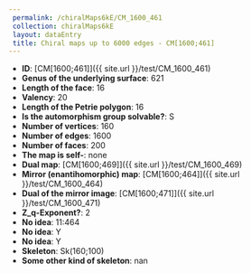```yaml
--- 
 permalink: /chiralMaps6kE/CM_1600_461 
 collection: chiralMaps6kE
 layout: dataEntry
 title: Chiral maps up to 6000 edges - CM[1600;461]
---
```


- **ID**: [CM[1600;461]]({{ site.url }}/test/CM_1600_461)
- **Genus of the underlying surface**: 621
- **Length of the face**: 16
- **Valency**: 20
- **Length of the Petrie polygon**: 16
- **Is the automorphism group solvable?**: S
- **Number of vertices**: 160
- **Number of edges**: 1600
- **Number of faces**: 200
- **The map is self-**: none
- **Dual map**: [CM[1600;469]]({{ site.url }}/test/CM_1600_469)
- **Mirror (enantihomorphic) map**: [CM[1600;464]]({{ site.url }}/test/CM_1600_464)
- **Dual of the mirror image**: [CM[1600;471]]({{ site.url }}/test/CM_1600_471)
- **Z_q-Exponent?**: 2
- **No idea**:  11:464
- **No idea**: Y
- **No idea**: Y
- **Skeleton**: Sk(160;100)
- **Some other kind of skeleton**: nan
